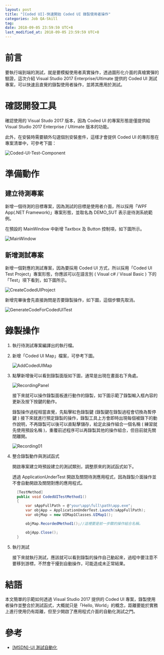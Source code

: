```yaml
---
layout: post
title: "[Coded UI]-快速開始 Coded UI 錄製使用者操作"
categories: Job QA-Skill
tag: 
date: 2018-09-05 23:59:59 UTC+8 
last_modified_at: 2018-09-05 23:59:59 UTC+8 
---
```


# 前言
 
  要執行端到端的測試，就是要模擬使用者真實操作，透過圖形化介面的真槍實彈的驗證，這次介紹 Visual Studio 2017 Enterprise/Ultimate 提供的 Coded UI 測試專案，可以快速且直覺的錄製使用者操作，並將其應用於測試。  

# 確認開發工具

 確認使用的 Visual Studo 2017 版本，因為 Coded UI 的專案形態是僅提供給 Visual Studio 2017 Enterprise / Ultimate 版本的功能。

 此外，在安裝時需要額外勾選個別安裝套件，這樣才會提供 Coded UI 的專形態在專案清單中，可參考下圖：

 ![Coded-UI-Test-Component](/assets/2018-09-05/coded-ui-test-component.png)

# 準備動作

## 建立待測專案

 新增一個待測的目標專案，因為測試的目標是使用者介面，所以採用「WPF App(.NET Framework)」專案形態，並取名為 DEMO_SUT 表示是待測系統範例。

 在預設的 MainWindow 中新增 Taxtbox 及 Button 控制項，如下圖所示。

 ![MainWindow](/assets/2018-09-05/Edit_MainWindow.jpg)

## 新增測試專案
 
 新增一個對應的測試專案，因為要採用 Coded UI 方式，所以採用「Coded UI Test Project」專案形態，你應該可以在語言別 ( Visual c# / Visual Basic ) 下的「Test」項下看到，如下圖所示。

 ![CreateCodedUIProject](/assets/2018-09-05/Create_CodedUIProject.jpg)

 新增完畢後會先直接詢問是否要錄製操作，如下圖，這個步驟先取消。
 
 ![GenerateCodeForCodedUITest](/assets/2018-09-05/Win_GenerateCodeForCodedUITest.jpg)
 
 
# 錄製操作

 1. 執行待測試專案編譯出的執行檔。
 2. 新增「Coded UI Map」檔案，可參考下圖。
    
    ![AddCodedUIMap](/assets/2018-09-05/Add_NewItemOfCodedUITestMap.jpg)

 3. 點擊新增後可以看到錄製面版如下圖，通常是出現在畫面右下角處。
   
    ![RecordingPanel](/assets/2018-09-05/Win_RecordingPanel.jpg)

    接下來就可以操作錄製面板進行動作的錄製，如下圖示範了錄製輸入框內容的更新及按下按鍵的動作。

    錄製操作過程相當直覺，先點擊紅色錄製鍵 (錄製鍵在錄製過程會切換為暫停鍵 ) 接下來就進行預定錄製的操作，錄製工具上方會即時出現每個被錄下的動作說明，不再錄製可以後可以直點擊儲存，給定此操作組合一個名稱 ( 練習就先使用預設名稱 )，重覆前述程序可以再錄製其他的操作組合，但目前就先關閉離開。

    ![Recording01](/assets/2018-09-05/Recording_01.gif)

 4. 整合錄製動作與測試函式

    開啟專案建立時預設建立的測試類別，調整原來的測試函式如下。

    透過 ApplicationUnderTest 開啟及關閉待測應用程式，因為錄製介面操作並不會自動開啟及關閉對應的應用程式。
   
    ```csharp
      [TestMethod]
      public void CodedUITestMethod1()
      {
          var sAppFullPath = @"your\app\full\path\app.exe";
          var objApp = ApplicationUnderTest.Launch(sAppFullPath);
          var objMap = new UIMap1Classes.UIMap1();

          objMap.RecordedMethod1();//這裡要是前一步驟的操作組合名稱。

          objApp.Close();            
      }
    ```

5. 執行測試

   接下來就執行測試，應該就可以看到錄製的操作自己動起來，過程中要注意不要移到游標，不然會干擾到自動操作，可能造成未正常結果。

# 結語

  本文簡單的示範如何透過 Visual Studio 2017 提供的 Coded UI 專案，錄製使用者操作並整合於測試函式，大概就只是「Hello, World」的概念，距離要能於實務上進行使用仍有距離，但至少開啟了應用程式介面的自動化測試之門。
  
# 參考 

 * [[MSDN]-UI 測試自動化](https://docs.microsoft.com/zh-tw/visualstudio/test/use-ui-automation-to-test-your-code?view=vs-2017)
